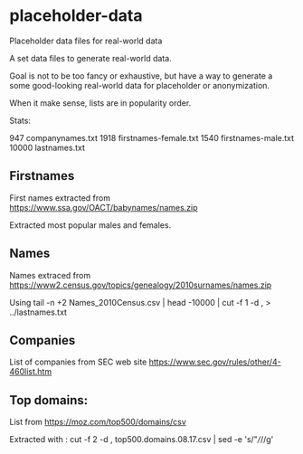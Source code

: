# placeholder-data
Placeholder data files for real-world data

A set data files to generate real-world data.

Goal is not to be too fancy or exhaustive, but have a way to generate a some good-looking real-world data for placeholder or anonymization.

When it make sense, lists are in popularity order.

Stats:

   947 companynames.txt
  1918 firstnames-female.txt
  1540 firstnames-male.txt
 10000 lastnames.txt

## Firstnames

First names extracted from https://www.ssa.gov/OACT/babynames/names.zip

Extracted most popular males and females.

## Names

Names extraced from https://www2.census.gov/topics/genealogy/2010surnames/names.zip

Using tail -n +2 Names_2010Census.csv | head -10000 | cut -f 1 -d , > ../lastnames.txt

## Companies

List of companies from SEC web site https://www.sec.gov/rules/other/4-460list.htm

## Top domains:

List from https://moz.com/top500/domains/csv

Extracted with :
	cut -f 2 -d , top500.domains.08.17.csv | sed -e 's/"*\/*//g'

